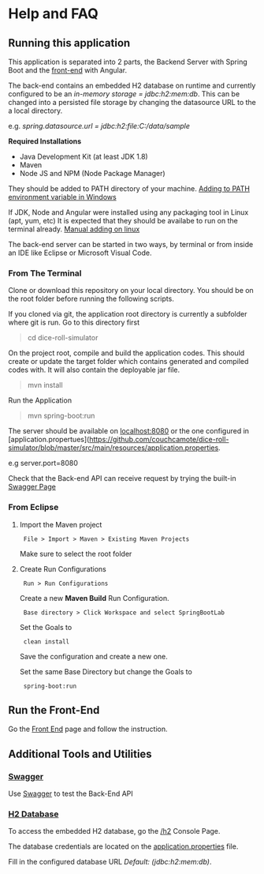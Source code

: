 # Help and FAQ

## Running this application

This application is separated into 2 parts, the Backend Server with Spring Boot and the [front-end](https://github.com/couchcamote/dice-roll-simulator-web) with Angular.

The back-end contains an embedded H2 database on runtime and currently configured to be an *in-memory storage = jdbc:h2:mem:db*. This can be changed into a persisted file storage by changing the datasource URL to the a local directory.

e.g. *spring.datasource.url = jdbc:h2:file:C:/data/sample*

**Required Installations**
* Java Development Kit (at least JDK 1.8)
* Maven
* Node JS and NPM (Node Package Manager)

They should be added to PATH directory of your machine.
[Adding to PATH environment variable in Windows](https://www.architectryan.com/2018/03/17/add-to-the-path-on-windows-10/)

If JDK, Node and Angular were installed using any packaging tool in Linux (apt, yum, etc) It is expected that they should be availabe to run on the terminal already.
[Manual adding on linux](https://linuxize.com/post/how-to-add-directory-to-path-in-linux/)


The back-end server can be started in two ways, by terminal or from inside an IDE like Eclipse or Microsoft Visual Code.

### From The Terminal

Clone or download this repository on your local directory. You should be on the root folder before running the following scripts.

If you cloned via git, the application root directory is currently a subfolder where git is run. Go to this directory first

> cd dice-roll-simulator

On the project root, compile and build the application codes. This should create or update the target folder which contains generated and compiled codes with. It will also contain the deployable jar file.
    
> mvn install

Run the Application

> mvn spring-boot:run

The server should be available on [localhost:8080](localhost:8080) or the one configured in [application.propertues](https://github.com/couchcamote/dice-roll-simulator/blob/master/src/main/resources/application.properties. 

e.g server.port=8080

Check that the Back-end API can receive request by trying the built-in [Swagger Page]((http://localhost:8080/swagger-ui.html))


### From Eclipse

1) Import the Maven project
    
        File > Import > Maven > Existing Maven Projects

    Make sure to select the root folder

2) Create Run Configurations

        Run > Run Configurations

    Create a new **Maven Build** Run Configuration. 

        Base directory > Click Workspace and select SpringBootLab 

    Set the Goals to

        clean install

    Save the configuration and create a new one. 

    Set the same Base Directory but change the Goals to

        spring-boot:run


## Run the Front-End 
Go the [Front End](https://github.com/couchcamote/dice-roll-simulator-web) page and follow the instruction.


## Additional Tools and Utilities

### [Swagger](http://localhost:8080/swagger-ui.html)

Use [Swagger](http://localhost:8080/swagger-ui.html) to test the Back-End API

### [H2 Database](http://localhost:8080/h2)

To access the embedded H2 database, go the [/h2](http://localhost:8080/h2) Console Page.

The database credentials are located on the [application.properties](src/main/resources/application.properties) file.

Fill in the configured database URL *Default: (jdbc:h2:mem:db)*.
    

